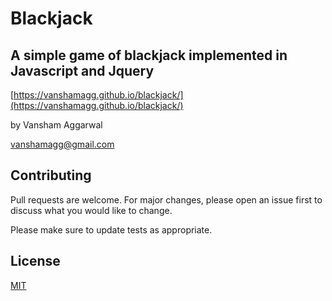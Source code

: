 # Blackjack

## A simple game of blackjack implemented in Javascript and Jquery

[https://vanshamagg.github.io/blackjack/](https://vanshamagg.github.io/blackjack/)  

by Vansham Aggarwal

[vanshamagg@gmail.com](vanshamagg@gmail.com)

## Contributing

Pull requests are welcome. For major changes, please open an issue first to discuss what you would like to change.

Please make sure to update tests as appropriate.

## License

[MIT](https://choosealicense.com/licenses/mit/)
